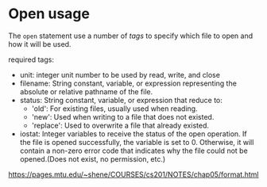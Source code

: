 # Open usage
The `open` statement use a number of *tags* to specify which file to open and how it will be used.

required tags:

* unit: integer unit number to be used by read, write, and close
* filename: String constant, variable, or expression representing the absolute or relative pathname of the file.
* status: String constant, variable, or expression that reduce to:
   * 'old': For existing files, usually used when reading.
   * 'new': Used when writing to a file that does not existed.
   * 'replace': Used to overwrite a file that already existed.
* iostat: Integer variables to receive the status of the open operation. If the file is opened successfully, the variable is set to 0. Otherwise, it will contain a non-zero error code that indicates why the file could not be opened.(Does not exist, no permission, etc.)

https://pages.mtu.edu/~shene/COURSES/cs201/NOTES/chap05/format.html
